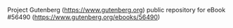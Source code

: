 Project Gutenberg (https://www.gutenberg.org) public repository for
eBook #56490 (https://www.gutenberg.org/ebooks/56490)
